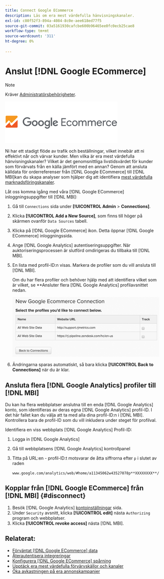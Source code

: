 ```yaml
---
title: Connect Google ECommerce
description: Läs om era mest värdefulla hänvisningskanaler.
exl-id: c80f52f3-894a-4084-8c0e-aee618ed77f5
source-git-commit: 03a5161930cafcbe600b96465ee0fc0ecb25cae8
workflow-type: tm+mt
source-wordcount: '311'
ht-degree: 0%

---
```


# Anslut [!DNL Google ECommerce]

>[!NOTE]
>
>Kräver [Administratörsbehörigheter](../../../administrator/user-management/user-management.md).

![](../../../assets/google-ecommerce-logo.png)

Ni har ett stadigt flöde av trafik och beställningar, vilket innebär att ni effektivt når och värvar kunder. Men vilka är era mest värdefulla hänvisningskanaler? Vilket är det genomsnittliga livstidsvärdet för kunder som förvärvats från en källa jämfört med en annan? Genom att ansluta källdata för orderreferenser från [!DNL Google ECommerce] till [!DNL MBI]kan du skapa analyser som hjälper dig att identifiera [mest värdefulla marknadsföringskanaler](../../../data-analyst/analysis/most-value-source-channel.md).

Låt oss komma igång med våra [!DNL Google ECommerce] inloggningsuppgifter till [!DNL MBI]:

1. Gå till `Connections` sida under **[!UICONTROL Admin** > **Connections]**.
1. Klicka **[!UICONTROL Add a New Source]**, som finns till höger på skärmen ovanför `Data Sources` tabell.
1. Klicka på [!DNL Google ECommerce] ikon. Detta öppnar [!DNL Google ECommerce] inloggningssida.
1. Ange [!DNL Google Analytics] autentiseringsuppgifter. När auktoriseringsprocessen är slutförd omdirigeras du tillbaka till [!DNL MBI].
1. En lista med profil-ID:n visas. Markera de profiler som du vill ansluta till [!DNL MBI].

   Om du har flera profiler och behöver hjälp med att identifiera vilket som är vilket, se **Ansluter flera [!DNL Google Analytics] profilavsnittet nedan.

   ![](../../../assets/conn-mult-ga-profiles.png)<!--{: width="500"}-->

1. Ändringarna sparas automatiskt, så bara klicka **[!UICONTROL Back to Connections]** när du är klar.

## Ansluta flera [!DNL Google Analytics] profiler till [!DNL MBI]

Du kan ha flera webbplatser anslutna till en enda [!DNL Google Analytics] konto, som identifieras av deras egna [!DNL Google Analytics] profil-ID. I det här fallet kan du välja att ta med alla dina profil-ID:n i [!DNL MBI]. Kontrollera bara de profil-ID som du vill inkludera under steget för profilval.

Identifiera en viss webbplats [!DNL Google Analytics] Profil-ID:

1. Logga in [!DNL Google Analytics]
1. Gå till webbplatsens [!DNL Google Analytics] kontrollpanel
1. Titta på URL:en - profil-ID:t motsvarar de åtta siffrorna efter `p` i slutet av raden

   `www.google.com/analytics/web/#home/a11345062w43527078p**XXXXXXXX**/`

## Kopplar från [!DNL Google ECommerce] från [!DNL MBI] {#disconnect}

1. Besök [!DNL Google Analytics] [kontoinställningar](https://www.google.com/accounts/) sida.
1. Under `Security` avsnitt, klicka **[!UICONTROL edit]** nästa `Authorizing` program och webbplatser.
1. Klicka **[!UICONTROL revoke access]** nästa [!DNL MBI].

## Relaterat:

* [Förväntat [!DNL Google ECommerce] data](../integrations/google-ecommerce-data.md)
* [Återautentisera integreringar](https://support.magento.com/hc/en-us/articles/360016733151)
* [Konfigurera [!DNL Google ECommerce] spårning](https://support.google.com/analytics/answer/1009612?hl=en)
* [Upptäck era mest värdefulla förvärvskällor och kanaler](../../analysis/most-value-source-channel.md)
* [Öka avkastningen på era annonskampanjer](../../analysis/roi-ad-camp.md)
